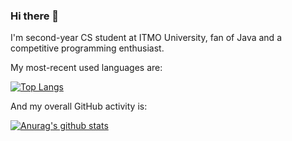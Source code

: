### Hi there 👋

I'm second-year CS student at ITMO University, fan of Java and a competitive programming enthusiast.

My most-recent used languages are:

<!-- GitHub languages section -->
[![Top Langs](https://github-readme-stats.vercel.app/api/top-langs/?username=CovarianceMomentum&langs_count=5)](https://github.com/anuraghazra/github-readme-stats)

And my overall GitHub activity is:

<!-- GitHub stats section -->
[![Anurag's github stats](https://github-readme-stats.vercel.app/api?username=CovarianceMomentum&show_icons=true&count_private=true&hide=stars)](https://github.com/anuraghazra/github-readme-stats)
